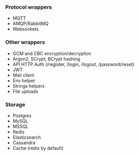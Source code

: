 ### Protocol wrappers
* MQTT
* AMQP/RabbitMQ
* Websockets

### Other wrappers
* GCM and CBC encryption/decryption
* Argon2, SCrypt, BCrypt hashing
* API HTTP Auth (/register, /login, /logout, /password/reset)
* JWT
* Mail client
* Env helper
* Strings helpers
* File uploads

### Storage
* Postgres
* MySQL
* MSSQL
* Redis
* Elasticsearch
* Cassandra
* Cache (redis by default)
